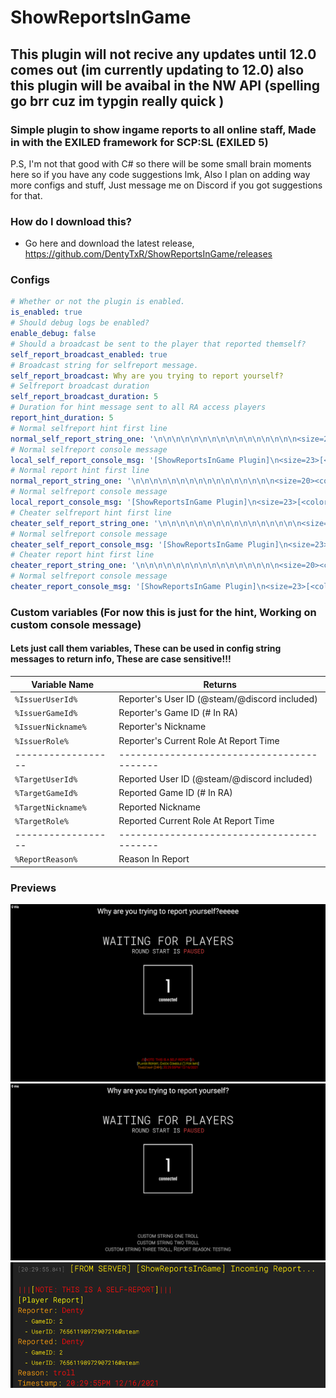 # ShowReportsInGame
## This plugin will not recive any updates until 12.0 comes out (im currently updating to 12.0) also this plugin will be avaibal in the NW API (spelling go brr cuz im typgin really quick )
### Simple plugin to show ingame reports to all online staff, Made in with the EXILED framework for SCP:SL (EXILED 5)


P.S, I'm not that good with C# so there will be some small brain moments here so if you have any code suggestions lmk, Also I plan on adding way more configs and stuff, Just message me on Discord if you got suggestions for that.

### How do I download this?
  - Go here and download the latest release, https://github.com/DentyTxR/ShowReportsInGame/releases

### Configs

```yml
# Whether or not the plugin is enabled.
is_enabled: true
# Should debug logs be enabled?
enable_debug: false
# Should a broadcast be sent to the player that reported themself?
self_report_broadcast_enabled: true
# Broadcast string for selfreport message.
self_report_broadcast: Why are you trying to report yourself?
# Selfreport broadcast duration
self_report_broadcast_duration: 5
# Duration for hint message sent to all RA access players
report_hint_duration: 5
# Normal selfreport hint first line
normal_self_report_string_one: '\n\n\n\n\n\n\n\n\n\n\n\n\n\n\n\n<size=20><color=red>[</color><color=yellow>ShowReportsInGame</color><color=red>]</color></size>\n<size=20><color=red>/|\</color>[<color=red>NOTE: THIS IS A SELF-REPORT</color>]<color=red>/|\</color></size>\n<size=20>[<color=yellow>Player Report, Check Console (`) For Info</color>]</size>'
# Normal selfreport console message
local_self_report_console_msg: '[ShowReportsInGame Plugin]\n<size=23>[<color=yellow>Normal Self-Report</color>]</size>\n<size=23><color=orange>Reporter</color>: <color=red>%IssuerNickname%</color></size>\n<size=18>  - GameID: %IssuerGameId%</size>\n<size=18>  - UserID: %IssuerUserId%</size>\n<size=23><color=orange>Reported</color>: <color=red>%TargetNickname%</color></size>\n<size=18>  - GameID: %TargetGameId%</size>\n<size=18>  - UserID: %TargetUserId%</size>\n<size=23><color=orange>Reason</color>: <color=red>%ReportReason% </color></size>'
# Normal report hint first line
normal_report_string_one: '\n\n\n\n\n\n\n\n\n\n\n\n\n\n\n\n<size=20><color=red>[</color><color=yellow>ShowReportsInGame</color><color=red>]</color></size>\n<size=20><color=red>/|\</color>[<color=green>NOTE: This is a normal report.</color>]<color=red>/|\</color></size>\n<size=20>[<color=yellow>Player Report, Check Console (`) For Info</color>]</size>'
# Normal selfreport console message
local_report_console_msg: '[ShowReportsInGame Plugin]\n<size=23>[<color=yellow>Normal Report</color>]</size>\n<size=23><color=orange>Reporter</color>: <color=red>%IssuerNickname%</color></size>\n<size=18>  - GameID: %IssuerGameId%</size>\n<size=18>  - UserID: %IssuerUserId%</size>\n<size=23><color=orange>Reported</color>: <color=red>%TargetNickname%</color></size>\n<size=18>  - GameID: %TargetGameId%</size>\n<size=18>  - UserID: %TargetUserId%</size>\n<size=23><color=orange>Reason</color>: <color=red>%ReportReason% </color></size>'
# Cheater selfreport hint first line
cheater_self_report_string_one: '\n\n\n\n\n\n\n\n\n\n\n\n\n\n\n\n<size=20><color=red>[</color><color=yellow>ShowReportsInGame</color><color=red>]</color></size>\n<size=20><color=red>/|\</color>[<color=red>WARNING: THIS IS A CHEATER SELFREPORT</color>]<color=red>/|\</color></size>\n<size=20>[<color=yellow>Cheater Report, Check Console (`) For Info</color>]</size>'
# Normal selfreport console message
cheater_self_report_console_msg: '[ShowReportsInGame Plugin]\n<size=23>[<color=red>CHEATER SELF-REPORT</color>]</size>\n<size=23><color=orange>Reporter</color>: <color=red>%IssuerNickname%</color></size>\n<size=18>  - GameID: %IssuerGameId%</size>\n<size=18>  - UserID: %IssuerUserId%</size>\n<size=23><color=orange>Reported</color>: <color=red>%TargetNickname%</color></size>\n<size=18>  - GameID: %TargetGameId%</size>\n<size=18>  - UserID: %TargetUserId%</size>\n<size=23><color=orange>Reason</color>: <color=red>%ReportReason% </color></size>'
# Cheater report hint first line
cheater_report_string_one: '\n\n\n\n\n\n\n\n\n\n\n\n\n\n\n\n<size=20><color=red>[</color><color=yellow>ShowReportsInGame</color><color=red>]</color></size>\n<size=20><color=red>/|\</color>[<color=red>WARNING: THIS IS A CHEATER REPORT</color>]<color=red>/|\</color></size>\n<size=20>[<color=yellow>Cheater Report, Check Console (`) For Info</color>]</size>'
# Normal selfreport console message
cheater_report_console_msg: '[ShowReportsInGame Plugin]\n<size=23>[<color=red>CHEATER REPORT</color>]</size>\n<size=23><color=orange>Reporter</color>: <color=red>%IssuerNickname%</color></size>\n<size=18>  - GameID: %IssuerGameId%</size>\n<size=18>  - UserID: %IssuerUserId%</size>\n<size=23><color=orange>Reported</color>: <color=red>%TargetNickname%</color></size>\n<size=18>  - GameID: %TargetGameId%</size>\n<size=18>  - UserID: %TargetUserId%</size>\n<size=23><color=orange>Reason</color>: <color=red>%ReportReason% </color></size>'

```
### Custom variables (For now this is just for the hint, Working on custom console message)
#### Lets just call them variables, These can be used in config string messages to return info, These are case sensitive!!!

| Variable Name | Returns |
| --- | --- |
| `%IssuerUserId%` | Reporter's User ID (@steam/@discord included) |
| `%IssuerGameId%` | Reporter's Game ID (# In RA) |
| `%IssuerNickname%` | Reporter's Nickname |
| `%IssuerRole%` | Reporter's Current Role At Report Time |
| ------------------ | ------------------------------------------ |
| `%TargetUserId%` | Reported User ID (@steam/@discord included) |
| `%TargetGameId%` | Reported Game ID (# In RA) |
| `%TargetNickname%` | Reported Nickname |
| `%TargetRole%` | Reported Current Role At Report Time |
| ------------------ | ------------------------------------------ |
| `%ReportReason%` | Reason In Report |


### Previews

![Hint](https://raw.githubusercontent.com/DentyTxR/ShowReportsInGame/master/img/Screenshot%20(1635).png)
![HintCustom](https://raw.githubusercontent.com/DentyTxR/ShowReportsInGame/master/img/Screenshot%20(1641).png)
![ConsoleMessage](https://raw.githubusercontent.com/DentyTxR/ShowReportsInGame/master/img/Screenshot%20(1636).png)
